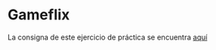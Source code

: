 # Gameflix

La consigna de este ejercicio de práctica se encuentra [aquí](https://docs.google.com/document/d/1_SjhYafWzoMbXVYeRYEg8ajdnGGrriq2oq1JFLd7yiw/edit)